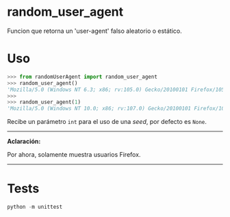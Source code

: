 # random_user_agent

Funcion que retorna un 'user-agent' falso aleatorio o estático.

# Uso

```python
>>> from randomUserAgent import random_user_agent
>>> random_user_agent()
'Mozilla/5.0 (Windows NT 6.3; x86; rv:105.0) Gecko/20100101 Firefox/105.0'
>>>
>>> random_user_agent(1)
'Mozilla/5.0 (Windows NT 10.0; x86; rv:107.0) Gecko/20100101 Firefox/107.0'
```

Recibe un parámetro `int` para el uso de una *seed*, por defecto es `None`.

---

**Aclaración:**

Por ahora, solamente muestra usuarios Firefox.

---

# Tests

```python
python -m unittest
```
